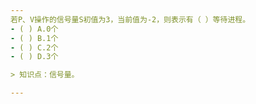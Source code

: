 ```yaml
---
若P、V操作的信号量S初值为3，当前值为-2，则表示有（ ）等待进程。
- ( ) A.0个 
- ( ) B.1个 
- ( ) C.2个 
- ( ) D.3个

> 知识点：信号量。

---
```

